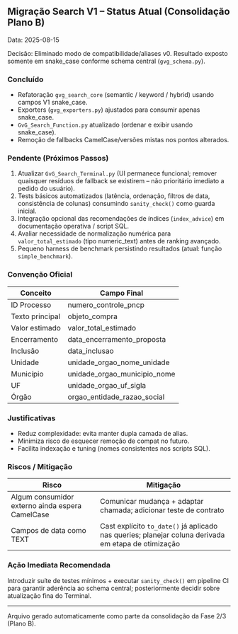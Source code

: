 ## Migração Search V1 – Status Atual (Consolidação Plano B)

Data: 2025-08-15

Decisão: Eliminado modo de compatibilidade/aliases v0. Resultado exposto somente em snake_case conforme schema central (`gvg_schema.py`).

### Concluído
- Refatoração `gvg_search_core` (semantic / keyword / hybrid) usando campos V1 snake_case.
- Exporters (`gvg_exporters.py`) ajustados para consumir apenas snake_case.
- `GvG_Search_Function.py` atualizado (ordenar e exibir usando snake_case).
- Remoção de fallbacks CamelCase/versões mistas nos pontos alterados.

### Pendente (Próximos Passos)
1. Atualizar `GvG_Search_Terminal.py` (UI permanece funcional; remover quaisquer resíduos de fallback se existirem – não prioritário imediato a pedido do usuário).
2. Tests básicos automatizados (latência, ordenação, filtros de data, consistência de colunas) consumindo `sanity_check()` como guarda inicial.
3. Integração opcional das recomendações de índices (`index_advice`) em documentação operativa / script SQL.
4. Avaliar necessidade de normalização numérica para `valor_total_estimado` (tipo numeric_text) antes de ranking avançado.
5. Pequeno harness de benchmark persistindo resultados (atual: função `simple_benchmark`).

### Convenção Oficial
| Conceito | Campo Final |
|----------|-------------|
| ID Processo | numero_controle_pncp |
| Texto principal | objeto_compra |
| Valor estimado | valor_total_estimado |
| Encerramento | data_encerramento_proposta |
| Inclusão | data_inclusao |
| Unidade | unidade_orgao_nome_unidade |
| Município | unidade_orgao_municipio_nome |
| UF | unidade_orgao_uf_sigla |
| Órgão | orgao_entidade_razao_social |

### Justificativas
- Reduz complexidade: evita manter dupla camada de alias.
- Minimiza risco de esquecer remoção de compat no futuro.
- Facilita indexação e tuning (nomes consistentes nos scripts SQL).

### Riscos / Mitigação
| Risco | Mitigação |
|-------|-----------|
| Algum consumidor externo ainda espera CamelCase | Comunicar mudança + adaptar chamada; adicionar teste de contrato |
| Campos de data como TEXT | Cast explícito `to_date()` já aplicado nas queries; planejar coluna derivada em etapa de otimização |

### Ação Imediata Recomendada
Introduzir suíte de testes mínimos + executar `sanity_check()` em pipeline CI para garantir aderência ao schema central; posteriormente decidir sobre atualização fina do Terminal.

---
Arquivo gerado automaticamente como parte da consolidação da Fase 2/3 (Plano B).